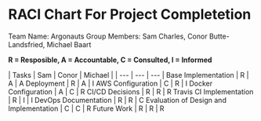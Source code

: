 # RACI Chart For Project Completetion
Team Name: Argonauts
Group Members: Sam Charles, Conor Butte-Landsfried, Michael Baart

**R = Resposible, A = Accountable, C = Consulted, I = Informed**

| Tasks | Sam | Conor | Michael |
| --- | --- | --- |
Base Implementation | R | A | A
Deployment | R | A | I
AWS Configuration | C | R | I
Docker Configuration | A | C | R
CI/CD Decisions | R | R | R
Travis CI Implementation | R | I | I
DevOps Documentation | R | R | C
Evaluation of Design and Implementation | C | C | R
Future Work | R | R | R

